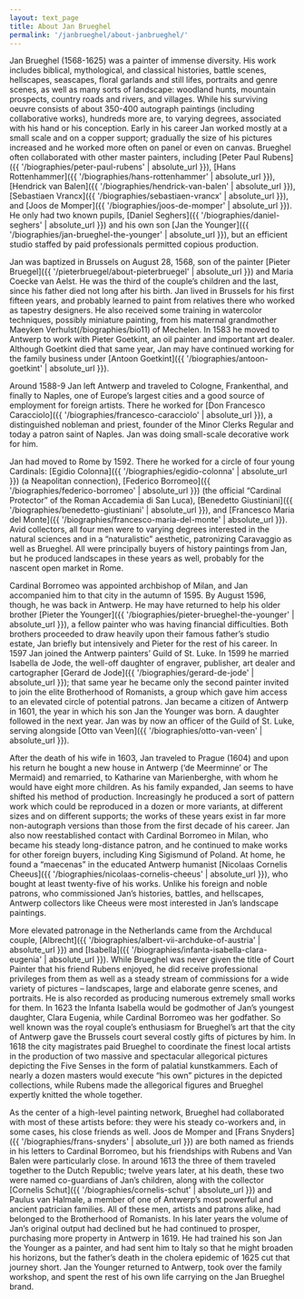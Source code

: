 ```yaml
---
layout: text_page
title: About Jan Brueghel
permalink: '/janbrueghel/about-janbrueghel/'
---
```


Jan Brueghel (1568-1625) was a painter of immense diversity. His work includes biblical, mythological, and classical histories, battle scenes, hellscapes, seascapes, floral garlands and still lifes, portraits and genre scenes, as well as many sorts of landscape: woodland hunts, mountain prospects, country roads and rivers, and villages. While his surviving oeuvre consists of about 350-400 autograph paintings (including collaborative works), hundreds more are, to varying degrees, associated with his hand or his conception. Early in his career Jan worked mostly at a small scale and on a copper support; gradually the size of his pictures increased and he worked more often on panel or even on canvas. Brueghel often collaborated with other master painters, including [Peter Paul Rubens]({{ '/biographies/peter-paul-rubens' | absolute_url }}), [Hans Rottenhammer]({{ '/biographies/hans-rottenhammer' | absolute_url }}), [Hendrick van Balen]({{ '/biographies/hendrick-van-balen' | absolute_url }}), [Sebastiaen Vrancx]({{ '/biographies/sebastiaen-vrancx' | absolute_url }}), and [Joos de Momper]({{ '/biographies/joos-de-momper' | absolute_url }}). He only had two known pupils, [Daniel Seghers]({{ '/biographies/daniel-seghers' | absolute_url }}) and his own son [Jan the Younger]({{ '/biographies/jan-brueghel-the-younger' | absolute_url }}), but an efficient studio staffed by paid professionals permitted copious production.

Jan was baptized in Brussels on August 28, 1568, son of the painter [Pieter Bruegel]({{ '/pieterbruegel/about-pieterbruegel' | absolute_url }}) and Maria Coecke van Aelst. He was the third of the couple’s children and the last, since his father died not long after his birth. Jan lived in Brussels for his first fifteen years, and probably learned to paint from relatives there who worked as tapestry designers. He also received some training in watercolor techniques, possibly miniature painting, from his maternal grandmother Maeyken Verhulst(/biographies/bio11) of Mechelen. In 1583 he moved to Antwerp to work with Pieter Goetkint, an oil painter and important art dealer. Although Goetkint died that same year, Jan may have continued working for the family business under [Antoon Goetkint]({{ '/biographies/antoon-goetkint' | absolute_url }}).

Around 1588-9 Jan left Antwerp and traveled to Cologne, Frankenthal, and finally to Naples, one of Europe’s largest cities and a good source of employment for foreign artists. There he worked for [Don Francesco Caracciolo]({{ '/biographies/francesco-caracciolo' | absolute_url }}), a distinguished nobleman and priest, founder of the Minor Clerks Regular and today a patron saint of Naples. Jan was doing small-scale decorative work for him.

Jan had moved to Rome by 1592. There he worked for a circle of four young Cardinals: [Egidio Colonna]({{ '/biographies/egidio-colonna' | absolute_url }}) (a Neapolitan connection), [Federico Borromeo]({{ '/biographies/federico-borromeo' | absolute_url }}) (the official “Cardinal Protector” of the Roman Accademia di San Luca), [Benedetto Giustiniani]({{ '/biographies/benedetto-giustiniani' | absolute_url }}), and [Francesco Maria del Monte]({{ '/biographies/francesco-maria-del-monte' | absolute_url }}). Avid collectors, all four men were to varying degrees interested in the natural sciences and in a “naturalistic” aesthetic, patronizing Caravaggio as well as Brueghel. All were principally buyers of history paintings from Jan, but he produced landscapes in these years as well, probably for the nascent open market in Rome.

Cardinal Borromeo was appointed archbishop of Milan, and Jan accompanied him to that city in the autumn of 1595. By August 1596, though, he was back in Antwerp. He may have returned to help his older brother [Pieter the Younger]({{ '/biographies/pieter-brueghel-the-younger' | absolute_url }}), a fellow painter who was having financial difficulties. Both brothers proceeded to draw heavily upon their famous father’s studio estate, Jan briefly but intensively and Pieter for the rest of his career. In 1597 Jan joined the Antwerp painters’ Guild of St. Luke. In 1599 he married Isabella de Jode, the well-off daughter of engraver, publisher, art dealer and cartographer [Gerard de Jode]({{ '/biographies/gerard-de-jode' | absolute_url }}); that same year he became only the second painter invited to join the elite Brotherhood of Romanists, a group which gave him access to an elevated circle of potential patrons. Jan became a citizen of Antwerp in 1601, the year in which his son Jan the Younger was born. A daughter followed in the next year. Jan was by now an officer of the Guild of St. Luke, serving alongside [Otto van Veen]({{ '/biographies/otto-van-veen' | absolute_url }}).

After the death of his wife in 1603, Jan traveled to Prague (1604) and upon his return he bought a new house in Antwerp (‘de Meerminne’ or The Mermaid) and remarried, to Katharine van Marienberghe, with whom he would have eight more children. As his family expanded, Jan seems to have shifted his method of production. Increasingly he produced a sort of pattern work which could be reproduced in a dozen or more variants, at different sizes and on different supports; the works of these years exist in far more non-autograph versions than those from the first decade of his career. Jan also now reestablished contact with Cardinal Borromeo in Milan, who became his steady long-distance patron, and he continued to make works for other foreign buyers, including King Sigismund of Poland. At home, he found a “maecenas” in the educated Antwerp humanist [Nicolaas Cornelis Cheeus]({{ '/biographies/nicolaas-cornelis-cheeus' | absolute_url }}), who bought at least twenty-five of his works. Unlike his foreign and noble patrons, who commissioned Jan’s histories, battles, and hellscapes, Antwerp collectors like Cheeus were most interested in Jan’s landscape paintings.

More elevated patronage in the Netherlands came from the Archducal couple, [Albrecht]({{ '/biographies/albert-vii-archduke-of-austria' | absolute_url }}) and [Isabella]({{ '/biographies/infanta-isabella-clara-eugenia' | absolute_url }}). While Brueghel was never given the title of Court Painter that his friend Rubens enjoyed, he did receive professional privileges from them as well as a steady stream of commissions for a wide variety of pictures – landscapes, large and elaborate genre scenes, and portraits. He is also recorded as producing numerous extremely small works for them. In 1623 the Infanta Isabella would be godmother of Jan’s youngest daughter, Clara Eugenia, while Cardinal Borromeo was her godfather. So well known was the royal couple’s enthusiasm for Brueghel’s art that the city of Antwerp gave the Brussels court several costly gifts of pictures by him. In 1618 the city magistrates paid Brueghel to coordinate the finest local artists in the production of two massive and spectacular allegorical pictures depicting the Five Senses in the form of palatial kunstkammers. Each of nearly a dozen masters would execute “his own” pictures in the depicted collections, while Rubens made the allegorical figures and Brueghel expertly knitted the whole together.

As the center of a high-level painting network, Brueghel had collaborated with most of these artists before: they were his steady co-workers and, in some cases, his close friends as well. Joos de Momper and [Frans Snyders]({{ '/biographies/frans-snyders' | absolute_url }}) are both named as friends in his letters to Cardinal Borromeo, but his friendships with Rubens and Van Balen were particularly close. In around 1613 the three of them traveled together to the Dutch Republic; twelve years later, at his death, these two were named co-guardians of Jan’s children, along with the collector [Cornelis Schut]({{ '/biographies/cornelis-schut' | absolute_url }}) and Paulus van Halmale, a member of one of Antwerp’s most powerful and ancient patrician families. All of these men, artists and patrons alike, had belonged to the Brotherhood of Romanists. In his later years the volume of Jan’s original output had declined but he had continued to prosper, purchasing more property in Antwerp in 1619. He had trained his son Jan the Younger as a painter, and had sent him to Italy so that he might broaden his horizons, but the father’s death in the cholera epidemic of 1625 cut that journey short. Jan the Younger returned to Antwerp, took over the family workshop, and spent the rest of his own life carrying on the Jan Brueghel brand.